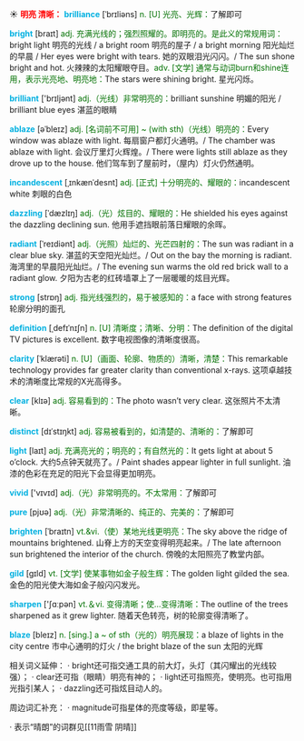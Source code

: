 ☀ <font color="red">**明亮 清晰：**</font>
<font color="sky blue">**brilliance**</font> [ˈbrɪliəns]
<font color="rgb(227, 108, 9)">n. [U] 光亮、光辉：</font>了解即可

<font color="sky blue">**bright**</font> [braɪt] 
<font color="rgb(227, 108, 9)">adj. 充满光线的；强烈照耀的。即明亮的。是此义的常规用词：</font>bright light 明亮的光线 / a bright room 明亮的屋子 / a bright morning 阳光灿烂的早晨 / Her eyes were bright with tears. 她的双眼泪光闪闪。/ The sun shone bright and hot. 火辣辣的太阳耀眼夺目。<font color="rgb(227, 108, 9)">adv. [文学] 通常与动词burn和shine连用，表示光亮地、明亮地：</font>The stars were shining bright. 星光闪烁。

<font color="sky blue">**brilliant**</font> ['brɪljənt] 
<font color="rgb(227, 108, 9)">adj.（光线）非常明亮的：</font>brilliant sunshine 明媚的阳光 / brilliant blue eyes 湛蓝的眼睛
     
<font color="sky blue">**ablaze**</font> [əˈbleɪz]
<font color="rgb(227, 108, 9)">adj. [名词前不可用] ~ (with sth)（光线）明亮的：</font>Every window was ablaze with light. 每扇窗户都灯火通明。/ The chamber was ablaze with light. 会议厅里灯火辉煌。/ There were lights still ablaze as they drove up to the house. 他们驾车到了屋前时，（屋内）灯火仍然通明。

<font color="sky blue">**incandescent**</font> [ˌɪnkænˈdesnt]
<font color="rgb(227, 108, 9)">adj. [正式] 十分明亮的、耀眼的：</font>incandescent white 刺眼的白色         

<font color="sky blue">**dazzling**</font> [ˈdæzlɪŋ]
<font color="rgb(227, 108, 9)">adj.（光）炫目的、耀眼的：</font>He shielded his eyes against the dazzling declining sun. 他用手遮挡眼前落日耀眼的余晖。
           
<font color="sky blue">**radiant**</font> [ˈreɪdiənt]
<font color="rgb(227, 108, 9)">adj.（光照）灿烂的、光芒四射的：</font>The sun was radiant in a clear blue sky. 湛蓝的天空阳光灿烂。/ Out on the bay the morning is radiant. 海湾里的早晨阳光灿烂。/ The evening sun warms the old red brick wall to a radiant glow. 夕阳为古老的红砖墙罩上了一层暖暖的炫目光辉。

<font color="sky blue">**strong**</font> [strɒŋ] 
<font color="rgb(227, 108, 9)">adj. 指光线强烈的，易于被感知的：</font>a face with strong features 轮廓分明的面孔

<font color="sky blue">**definition**</font> [ˌdefɪˈnɪʃn]
<font color="rgb(227, 108, 9)">n. [U] 清晰度；清晰、分明：</font>The definition of the digital TV pictures is excellent. 数字电视图像的清晰度很高。

<font color="sky blue">**clarity**</font> [ˈklærəti]
<font color="rgb(227, 108, 9)">n. [U]（画面、轮廓、物质的）清晰，清楚：</font>This remarkable technology provides far greater clarity than conventional x-rays. 这项卓越技术的清晰度比常规的X光高得多。

<font color="sky blue">**clear**</font> [klɪə] 
<font color="rgb(227, 108, 9)">adj. 容易看到的：</font>The photo wasn’t very clear. 这张照片不太清晰。
           
<font color="sky blue">**distinct**</font> [dɪˈstɪŋkt]
<font color="rgb(227, 108, 9)">adj. 容易被看到的，如清楚的、清晰的：</font>了解即可

<font color="sky blue">**light**</font> [laɪt] 
<font color="rgb(227, 108, 9)">adj. 充满亮光的；明亮的；有自然光的：</font>It gets light at about 5 o’clock. 大约5点钟天就亮了。/ Paint shades appear lighter in full sunlight. 油漆的色彩在充足的阳光下会显得更加明亮。

<font color="sky blue">**vivid**</font> ['vɪvɪd] 
<font color="rgb(227, 108, 9)">adj.（光）非常明亮的。不太常用：</font>了解即可

<font color="sky blue">**pure**</font> [pjʊə] 
<font color="rgb(227, 108, 9)">adj.（光）非常清晰的、纯正的、完美的：</font>了解即可
                      
<font color="sky blue">**brighten**</font> [ˈbraɪtn]
<font color="rgb(227, 108, 9)">vt.&vi.（使）某地光线更明亮：</font>The sky above the ridge of mountains brightened. 山脊上方的天空变得明亮起来。/ The late afternoon sun brightened the interior of the church. 傍晚的太阳照亮了教堂内部。

<font color="sky blue">**gild**</font> [gɪld]
<font color="rgb(227, 108, 9)">vt. [文学] 使某事物如金子般生辉：</font>The golden light gilded the sea. 金色的阳光使大海如金子般闪闪发光。

<font color="sky blue">**sharpen**</font> ['ʃɑːpən] 
<font color="rgb(227, 108, 9)">vt.＆vi. 变得清晰；使…变得清晰：</font>The outline of the trees sharpened as it grew lighter. 随着天色转亮，树的轮廓变得清晰了。
           
<font color="sky blue">**blaze**</font> [bleɪz]
<font color="rgb(227, 108, 9)">n. [sing.] a ~ of sth（光的）明亮展现：</font>a blaze of lights in the city centre 市中心通明的灯火 / the bright blaze of the sun 太阳的光辉

相关词义延伸：
· bright还可指交通工具的前大灯，头灯（其闪耀出的光线较强）；
· clear还可指（眼睛）明亮有神的；
· light还可指照亮，使明亮。也可指用光指引某人；
· dazzling还可指炫目动人的。

周边词汇补充：
· magnitude可指星体的亮度等级，即星等。

· 表示“晴朗”的词群见[[11雨雪 阴晴]]
